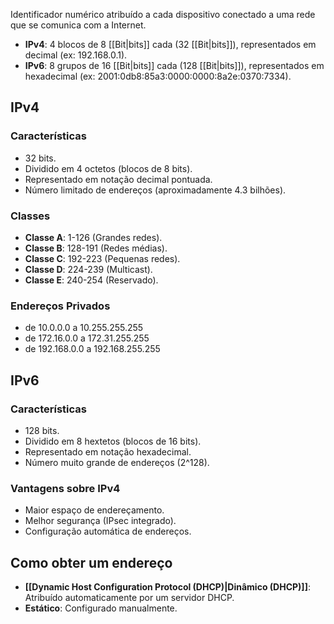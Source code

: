 Identificador numérico atribuído a cada dispositivo conectado a uma rede que se comunica com a Internet.
* **IPv4**: 4 blocos de 8 [[Bit|bits]] cada (32 [[Bit|bits]]), representados em decimal (ex: 192.168.0.1).
* **IPv6**: 8 grupos de 16 [[Bit|bits]] cada (128 [[Bit|bits]]), representados em hexadecimal (ex: 2001:0db8:85a3:0000:0000:8a2e:0370:7334).
## IPv4
### Características
* 32 bits.
* Dividido em 4 octetos (blocos de 8 bits).
* Representado em notação decimal pontuada.
* Número limitado de endereços (aproximadamente 4.3 bilhões).
### Classes
* **Classe A**: 1-126 (Grandes redes).
* **Classe B**: 128-191 (Redes médias).
* **Classe C**: 192-223 (Pequenas redes).
* **Classe D**: 224-239 (Multicast).
* **Classe E**: 240-254 (Reservado).
### Endereços Privados
* de 10.0.0.0 a 10.255.255.255
* de 172.16.0.0 a 172.31.255.255
* de 192.168.0.0 a 192.168.255.255
## IPv6
### Características
* 128 bits.
* Dividido em 8 hextetos (blocos de 16 bits).
* Representado em notação hexadecimal.
* Número muito grande de endereços (2^128).
### Vantagens sobre IPv4
* Maior espaço de endereçamento.
* Melhor segurança (IPsec integrado).
* Configuração automática de endereços.
## Como obter um endereço
* **[[Dynamic Host Configuration Protocol (DHCP)|Dinâmico (DHCP)]]**: Atribuído automaticamente por um servidor DHCP.
* **Estático**: Configurado manualmente.